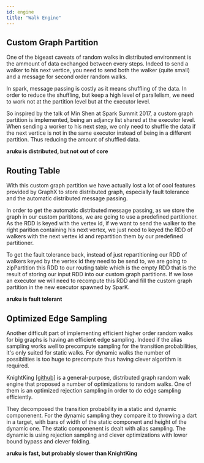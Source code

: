 ```yaml
---
id: engine
title: "Walk Engine"
---
```


## Custom Graph Partition

One of the bigeast caveats of random walks in distributed environment is the ammount of data exchanged between every steps. Indeed to send a walker to his next vertice, you need to send both the walker (quite small) and a message for second order random walks.

In spark, message passing is costly as it means shuffling of the data. In order to reduce the shuffling, but keep a high level of parallelism, we need to work not at the partition level but at the executor level.

So inspired by the talk of Min Shen at Spark Summit 2017, a custom graph partition is implemented, being an adjancy list shared at the executor level. When sending a worker to his next step, we only need to shuffle the data if the next vertice is not in the same executor instead of being in a different partition. Thus reducing the amount of shuffled data.

**aruku is distributed, but not out of core**

## Routing Table

With this custom graph partition we have actually lost a lot of cool features provided by GraphX to store distributed graph, especially fault tolerance and the automatic distributed message passing.

In order to get the automatic distributed message passing, as we store the graph in our custom parititons, we are going to use a predefined partitioner. As the RDD is keyed with the vertex id, if we want to send the walker to the right parition containing his next vertex, we just need to keyed the RDD of walkers with the next vertex id and repartition them by our predefined partitioner.

To get the fault tolerance back, instead of just repartitioning our RDD of walkers keyed by the vertex id they need to be send to, we are going to zipPartition this RDD to our routing table which is the empty RDD that is the result of storing our input RDD into our custom graph partitions. If we lose an executor we will need to recompute this RDD and fill the custom graph partition in the new executor spawned by SparK.

**aruku is fault tolerant**

## Optimized Edge Sampling

Another difficult part of implementing efficient higher order random walks for big graphs is having an efficient edge sampling. Indeed if the alias sampling works well to precompute sampling for the transition probabilities, it's only suited for static walks. For dynamic walks the number of possiblities is too huge to precompute thus having clever algorithm is required.

KnightKing [[github](https://github.com/KnightKingWalk/KnightKing)] is a general-purpose, distributed graph random walk engine that proposed a number of optimizations to random walks. One of them is an optimized rejection sampling in order to do edge sampling efficiently.

They decomposed the transition probability in a static and dynamic componenent. For the dynamic sampling they compare it to throwing a dart in a target, with bars of width of the static component and height of the dynamic one. The static componenent is dealt with alias sampling. The dynamic is using rejection sampling and clever optimizations with lower bound bypass and clever folding.

**aruku is fast, but probably slower than KnightKing**
